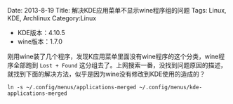 Date: 2013-8-19
Title: 解决KDE应用菜单不显示wine程序组的问题
Tags: Linux, KDE, Archlinux
Category:Linux

- KDE版本：4.10.5
- wine版本：1.7.0

刚用wine装了几个程序，发现K应用菜单里面没有wine程序的这个分类，wine程序全部跑到 `Lost + Found` 这分组去了。上网搜索一番，没找到问题原因的描述，就找到下面的解决方法，似乎是因为wine没有修改到KDE使用的造成的？

    ln -s ~/.config/menus/applications-merged ~/.config/menus/kde-applications-merged